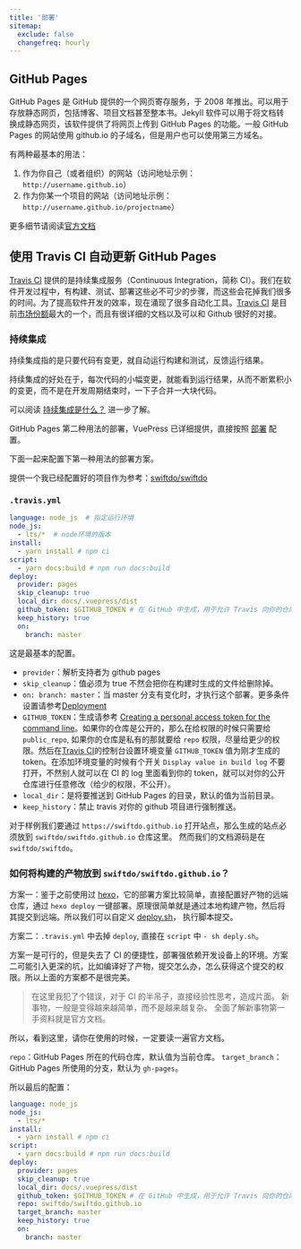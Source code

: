 ```yaml
---
title: '部署'
sitemap:
  exclude: false
  changefreq: hourly
---
```


## GitHub Pages

GitHub Pages 是 GitHub 提供的一个网页寄存服务，于 2008 年推出。可以用于存放静态网页，包括博客、项目文档甚至整本书。Jekyll 软件可以用于将文档转换成静态网页，该软件提供了将网页上传到 GitHub Pages 的功能。一般 GitHub Pages 的网站使用 github.io 的子域名，但是用户也可以使用第三方域名。

有两种最基本的用法：

1. 作为你自己（或者组织）的网站（访问地址示例：`http://username.github.io`）
2. 作为你某一个项目的网站（访问地址示例：`http://username.github.io/projectname`）

更多细节请阅读[官方文档](https://help.github.com/cn/github/working-with-github-pages/about-github-pages)

## 使用 Travis CI 自动更新 GitHub Pages

[Travis CI](https://travis-ci.org/) 提供的是持续集成服务（Continuous Integration，简称 CI）。我们在软件开发过程中，有构建、测试、部署这些必不可少的步骤，而这些会花掉我们很多的时间。为了提高软件开发的效率，现在涌现了很多自动化工具。[Travis CI](https://travis-ci.org/) 是目前[市场份额](https://github.blog/2017-11-07-github-welcomes-all-ci-tools/)最大的一个，而且有很详细的文档以及可以和 Github 很好的对接。

### 持续集成

持续集成指的是只要代码有变更，就自动运行构建和测试，反馈运行结果。

持续集成的好处在于，每次代码的小幅变更，就能看到运行结果，从而不断累积小的变更，而不是在开发周期结束时，一下子合并一大块代码。

可以阅读 [持续集成是什么？](http://www.ruanyifeng.com/blog/2015/09/continuous-integration.html) 进一步了解。

GitHub Pages 第二种用法的部署，VuePress 已详细提供，直接按照 [部署](https://vuepress.vuejs.org/zh/guide/deploy.html#github-pages) 配置。

下面一起来配置下第一种用法的部署方案。

提供一个我已经配置好的项目作为参考：[swiftdo/swiftdo](https://github.com/swiftdo/swiftdo)

### `.travis.yml`

```yml
language: node_js  # 指定运行环境
node_js:
  - lts/*  # node环境的版本
install:
  - yarn install # npm ci
script:
  - yarn docs:build # npm run docs:build
deploy:
  provider: pages
  skip_cleanup: true
  local_dir: docs/.vuepress/dist
  github_token: $GITHUB_TOKEN # 在 GitHub 中生成，用于允许 Travis 向你的仓库推送代码。在 Travis 的项目设置页面进行配置，设置为 secure variable
  keep_history: true
  on:
    branch: master
```

这是最基本的配置。

* `provider`：解析支持者为 github pages
* `skip_cleanup`：值必须为 true 不然会把你在构建时生成的文件给删除掉。
* `on: branch: master`：当 master 分支有变化时，才执行这个部署。更多条件设置请参考[Deployment](https://docs.travis-ci.com/user/deployment/)
* `GITHUB_TOKEN`：生成请参考 [Creating a personal access token for the command line](https://help.github.com/articles/creating-a-personal-access-token-for-the-command-line/)。如果你的仓库是公开的，那么在给权限的时候只需要给`public_repo`, 如果你的仓库是私有的那就要给 `repo` 权限，尽量给更少的权限。然后在[Travis CI](https://travis-ci.org/)的控制台设置环境变量 `GITHUB_TOKEN` 值为刚才生成的 token。在添加环境变量的时候有个开关 `Display value in build log` 不要打开，不然别人就可以在 CI 的 log 里面看到你的 token，就可以对你的公开仓库进行任意修改（给少的权限，不公开）。
* `local_dir`：是将要推送到 GitHub Pages 的目录，默认的值为当前目录。
* `keep_history`：禁止 travis 对你的 github 项目进行强制推送。

对于样例我们要通过 `https://swiftdo.github.io` 打开站点，那么生成的站点必须放到 `swiftdo/swiftdo.github.io` 仓库这里。
然而我们的文档源码是在 `swiftdo/swiftdo`。

### 如何将构建的产物放到 `swiftdo/swiftdo.github.io`？

方案一：鉴于之前使用过 [hexo](https://hexo.io/zh-cn/)，它的部署方案比较简单，直接配置好产物的远端仓库，通过 `hexo deploy` 一键部署。原理很简单就是通过本地构建产物，然后将其提交到远端。所以我们可以自定义 [deploy.sh](https://github.com/swiftdo/swiftdo/blob/master/deploy.sh)， 执行脚本提交。

方案二：`.travis.yml` 中去掉 `deploy`, 直接在 `script` 中 `- sh deply.sh`。

方案一是可行的，但是失去了 CI 的便捷性，部署强依赖开发设备上的环境。方案二可能引入更深的坑，比如编译好了产物，提交怎么办，怎么获得这个提交的权限。所以上面的方案都不是很完美。

> 在这里我犯了个错误，对于 CI 的半吊子，直接经验性思考，造成片面。
> 新事物，一般是变得越来越简单，而不是越来越复杂。
> 全面了解新事物第一手资料就是官方文档。

所以，看到这里，请你在使用的时候，一定要读一遍官方文档。

`repo`：GitHub Pages 所在的代码仓库，默认值为当前仓库。
`target_branch`：GitHub Pages 所使用的分支，默认为 `gh-pages`。

所以最后的配置：

```yaml
language: node_js
node_js:
  - lts/*
install:
  - yarn install # npm ci
script:
  - yarn docs:build # npm run docs:build
deploy:
  provider: pages
  skip_cleanup: true
  local_dir: docs/.vuepress/dist
  github_token: $GITHUB_TOKEN # 在 GitHub 中生成，用于允许 Travis 向你的仓库推送代码。在 Travis 的项目设置页面进行配置，设置为 secure variable
  repo: swiftdo/swiftdo.github.io
  target_branch: master
  keep_history: true
  on:
    branch: master
```
